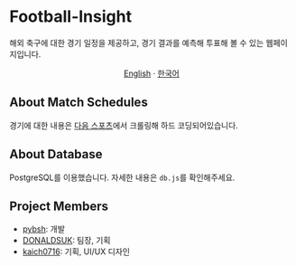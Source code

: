# Football-Insight
해외 축구에 대한 경기 일정을 제공하고, 경기 결과를 예측해 투표해 볼 수 있는 웹페이지입니다.

<p align="center"><a href="https://github.com/pybsh/football-insight/blob/main/README.md">English</a> · <a href="https://github.com/pybsh/football-insight/blob/main/README.ko_KR.md">한국어</a></p>

## About Match Schedules
경기에 대한 내용은 [다음 스포츠](https://sports.daum.net/)에서 크롤링해 하드 코딩되어있습니다.

## About Database
PostgreSQL를 이용했습니다. 자세한 내용은 `db.js`를 확인해주세요.

## Project Members
- [pybsh](https://github.com/pybsh): 개발
- [DONALDSUK](https://github.com/DONALDSUK): 팀장, 기획
- [kaich0716](https://github.com/kaich0716): 기획, UI/UX 디자인